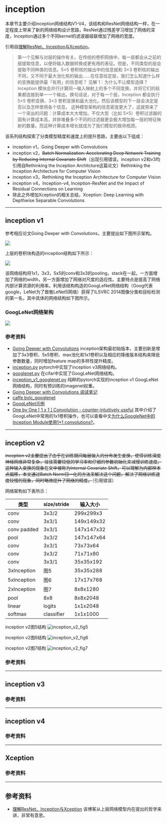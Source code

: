 # inception

本章节主要介绍inception网络结构V1-V4，该结构和ResNet网络结构一样，在一定程度上带来了新的网络结构设计思路，ResNet通过残差学习增加了网络的深度，Inception通过多个不同kernel的滤波器级联增加了网络的宽度。

引用自[理解ResNet、Inception与Xception](https://bacterous.github.io/2017/12/18/%E7%90%86%E8%A7%A3ResNet%E3%80%81Inception%E4%B8%8EXception/)。
> 第一个见解与对层的操作有关。在传统的卷积网络中，每一层都会从之前的层提取信息，以便将输入数据转换成更有用的表征。但是，不同类型的层会提取不同种类的信息。5×5 卷积核的输出中的信息就和 3×3 卷积核的输出不同，又不同于最大池化核的输出……在任意给定层，我们怎么知道什么样的变换能提供最「有用」的信息呢？
> 见解 1：为什么不让模型选择？
> Inception 模块会并行计算同一输入映射上的多个不同变换，并将它们的结果都连接到单一一个输出。换句话说，对于每一个层，Inception 都会执行 5×5 卷积变换、3×3 卷积变换和最大池化。然后该模型的下一层会决定是否以及怎样使用各个信息。
> 这种模型架构的信息密度更大了，这就带来了一个突出的问题：计算成本大大增加。不仅大型（比如 5×5）卷积过滤器的固有计算成本高，并排堆叠多个不同的过滤器更会极大增加每一层的特征映射的数量。而这种计算成本增长就成为了我们模型的致命瓶颈。



该系列结构探索了分类模型精度和速度上的提升思路，主要由以下组成：
- inception v1，Going Deeper with Convolutions
- inception v2，~~Batch Normalization: Accelerating Deep Network Training by Reducing Internal Covariate Shift~~（出现引用错误，inception v2和v3均引用自Rethinking the Inception Architcture这篇论文）Rethinking the Inception Architecture for Computer Vision
- inception v3，Rethinking the Inception Architecture for Computer Vision
- inception v4，Inception-v4, Inception-ResNet and the Impact of Residual Connections on Learning
- 除此之外增加Xception的相关总结，Xception: Deep Learning with Depthwise Separable Convolutions

---
## inception v1

参考相应论文Going Deeper with Convolutions，主要提出如下图所示架构。

![](http://chenguanfuqq.gitee.io/tuquan2/img_2018_5/inception_v1_arch.png)

上层的卷积块构造的inception结构如下所示：

![](http://chenguanfuqq.gitee.io/tuquan2/img_2018_5/inception_kernel_arch.png)

该网络结构将1x1，3x3，5x5的conv和3x3的pooling，stack在一起，一方面增加了网络的width，另一方面增加了网络对尺度的适应性。主要特点是提高了网络内部计算资源的利用率。利用该结构构造的GoogLeNet网络结构（Goog代表google，LeNet为了致敬LeNet5网络）获得了ILSVRC 2014图像分类和目标检测的第一名，其中具体的网络结构如下图所示。

### GoogLeNet网络架构

![](http://chenguanfuqq.gitee.io/tuquan2/img_2018_5/cnn-googlenet.png)


### 参考资料
- [Going Deeper with Convolutions](https://arxiv.org/abs/1409.4842) inception架构最初始版本，主要创新是增加了3x3卷积、5x5卷积、max池化和1x1卷积以及相应的降维版本结构来降低参数数量，同时增加feature map的多样性提升精度。
- [inception.py](https://github.com/pytorch/vision/blob/master/torchvision/models/inception.py) pytorch中实现了inception v3网络结构。
- [googlenet.py](https://github.com/kuangliu/pytorch-cifar/blob/master/models/googlenet.py) 在cifar中实现了GoogLeNet网络结构。
- [inception_v1_googlenet.py](https://github.com/vadimkantorov/metriclearningbench/blob/master/inception_v1_googlenet.py) 纯粹的pytorch实现的inception v1 GoogLeNet网络结构，同时有预训练的imagenet权重。
- [Going Deeper with Convolutions 阅读笔记](https://asdf0982.github.io/2017/06/26/GoogleNet/)
- [caffe bvlc_googlenet](https://github.com/BVLC/caffe/blob/master/models/bvlc_googlenet/train_val.prototxt)
- [GoogLeNet示例](https://nndl.github.io/v/cnn-googlenet.html)
- [One by One [ 1 x 1 ] Convolution - counter-intuitively useful](https://iamaaditya.github.io/2016/03/one-by-one-convolution/) 其中介绍了GoogLeNet中常用的1x1卷积操作，也可以查看中文[为什么GoogleNet中的Inception Module使用1*1 convolutions?](https://ziyubiti.github.io/2016/11/13/googlenet-inception/)。

---
## inception v2

~~inception v2主要提出了由于在训练期间每层输入的分布发生变换，使得训练深度神经网络非常复杂，往往需要较低的学习率和仔细的参数初始化来减慢训练速度。这种输入变换的现象在文中被称为Internal Covariate Shift，可以理解为内部样本点偏移，本文通过Batch Norm归一化的方法来解决这个问题，解决了网络训练速度较慢的现象，同时略微提升了网络的精度。~~（引用错误）

网络架构如下表所示：

| 类型 | size/stride | 输入大小 |
| --- | --- | --- |
| conv | 3x3/2 | 299x299x3 |
| conv | 3x3/1 | 149x149x32 |
| conv padded | 3x3/1 | 147x147x32 |
| pool | 3x3/2 | 147x147x64 |
| conv | 3x3/1 | 73x73x64 |
| conv | 3x3/2 | 71x71x80 |
| conv | 3x3/1 | 35x35x192 |
| 3xInception | 图5 | 35x35x288 |
| 5xInception | 图6 | 17x17x768 |
| 2xInception | 图7 | 8x8x1280 |
| pool | 8x8 | 8x8x2048 |
| linear | logits | 1x1x2048 |
| softmax | classifier | 1x1x1000 |

inception v2图5结构
![inception_v2_fig5](http://chenguanfuqq.gitee.io/tuquan2/img_2018_5/inception_v2_fig5.png)

inception v2图6结构
![inception_v2_fig6](http://chenguanfuqq.gitee.io/tuquan2/img_2018_5/inception_v2_fig6.png)

inception v2图7结构
![inception_v2_fig7](http://chenguanfuqq.gitee.io/tuquan2/img_2018_5/inception_v2_fig7.png)


### 参考资料

---
## inception v3

### 参考资料

---
## inception v4

### 参考资料

---
## Xception

### 参考资料

---
## 参考资料
- [理解ResNet、Inception与Xception](https://bacterous.github.io/2017/12/18/%E7%90%86%E8%A7%A3ResNet%E3%80%81Inception%E4%B8%8EXception/) 该博客从上层网络模型内在提出的哲学来讲，非常有意思。
